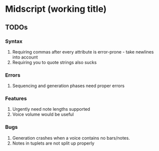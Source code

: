 # Midscript (working title)

## TODOs

### Syntax

1.  Requiring commas after every attribute is error-prone - take newlines into account
2.  Requiring you to quote strings also sucks

### Errors

1.  Sequencing and generation phases need proper errors

### Features

1.  Urgently need note lengths supported
2.  Voice volume would be useful

### Bugs

1.  Generation crashes when a voice contains no bars/notes.
2.  Notes in tuplets are not split up properly

